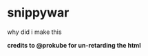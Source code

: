 # snippywar
why did i make this

**credits to @prokube for un-retarding the html** <!-- You're welcome :) -->
